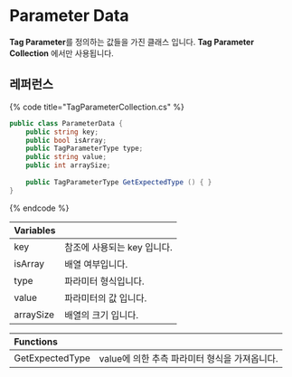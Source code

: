 # Parameter Data

**Tag Parameter**를 정의하는 값들을 가진 클래스 입니다. **Tag Parameter Collection** 에서만 사용됩니다.

## 레퍼런스

{% code title="TagParameterCollection.cs" %}
```csharp
public class ParameterData {
    public string key;
    public bool isArray;
    public TagParameterType type;
    public string value;
    public int arraySize;
    
    public TagParameterType GetExpectedType () { }
}
```
{% endcode %}

| Variables |  |
| :--- | :--- |
| key | 참조에 사용되는 key 입니다. |
| isArray | 배열 여부입니다. |
| type | 파라미터 형식입니다. |
| value | 파라미터의 값 입니다. |
| arraySize | 배열의 크기 입니다. |

| Functions |  |
| :--- | :--- |
| GetExpectedType | value에 의한 추측 파라미터 형식을 가져옵니다. |

